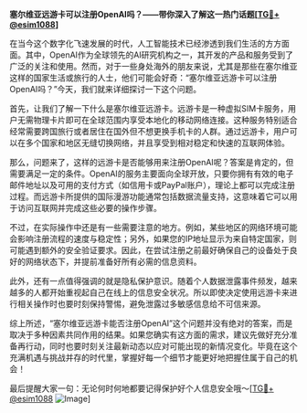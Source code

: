 **塞尔维亚远游卡可以注册OpenAI吗？——带你深入了解这一热门话题[[TG💪+ @esim1088](https://t.me/s/esim1088)]**

在当今这个数字化飞速发展的时代，人工智能技术已经渗透到我们生活的方方面面。其中，OpenAI作为全球领先的AI研究机构之一，其开发的产品和服务受到了广泛的关注和使用。然而，对于一些身处海外的朋友来说，尤其是那些在塞尔维亚这样的国家生活或旅行的人士，他们可能会好奇：“塞尔维亚远游卡可以注册OpenAI吗？”今天，我们就来详细探讨一下这个问题。

首先，让我们了解一下什么是塞尔维亚远游卡。远游卡是一种虚拟SIM卡服务，用户无需物理卡片即可在全球范围内享受本地化的移动网络连接。这种服务特别适合经常需要跨国旅行或者居住在国外但不想更换手机卡的人群。通过远游卡，用户可以在多个国家和地区无缝切换网络，并且享受到相对稳定和快速的互联网体验。

那么，问题来了，这样的远游卡是否能够用来注册OpenAI呢？答案是肯定的，但需要满足一定的条件。OpenAI的服务主要面向全球开放，只要你拥有有效的电子邮件地址以及可用的支付方式（如信用卡或PayPal账户），理论上都可以完成注册过程。而远游卡所提供的国际漫游功能通常包括数据流量支持，这意味着它可以用于访问互联网并完成这些必要的操作步骤。

不过，在实际操作中还是有一些需要注意的地方。例如，某些地区的网络环境可能会影响注册流程的速度与稳定性；另外，如果您的IP地址显示为来自特定国家，则可能遇到额外的安全验证要求。因此，在尝试注册之前最好确保自己的设备处于良好的网络状态下，并提前准备好所有必需的信息资料。

此外，还有一点值得强调的就是隐私保护意识。随着个人数据泄露事件频发，越来越多的人都开始重视起自己在线上的信息安全状况。所以即使决定使用远游卡来进行相关操作时也要时刻保持警惕，避免泄露过多敏感信息给不可信来源。

综上所述，“塞尔维亚远游卡能否注册OpenAI”这个问题并没有绝对的答案，而是取决于多种因素共同作用的结果。如果您确实有这方面的需求，建议先做好充分准备再行动，同时也要时刻关注最新动态以应对可能出现的新情况变化。毕竟在这个充满机遇与挑战并存的时代里，掌握好每一个细节才能更好地把握住属于自己的机会！

最后提醒大家一句：无论何时何地都要记得保护好个人信息安全哦～[[TG💪+ @esim1088](https://t.me/s/esim1088) ![Image](https://i.postimg.cc/4NQfJmqS/Snipaste-2025-05-13-00-14-12.png)]